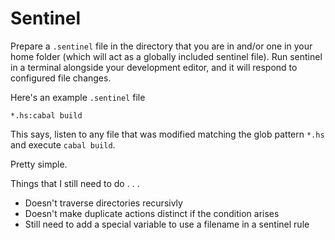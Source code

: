 # Sentinel

Prepare a `.sentinel` file in the directory that you are in and/or one in your home folder (which will act as a globally included sentinel file). Run sentinel in a terminal alongside your development editor, and it will respond to configured file changes.

Here's an example `.sentinel` file

```
*.hs:cabal build
```

This says, listen to any file that was modified matching the glob pattern `*.hs` and execute `cabal build`.

Pretty simple.

Things that I still need to do . . .

* Doesn't traverse directories recursivly
* Doesn't make duplicate actions distinct if the condition arises
* Still need to add a special variable to use a filename in a sentinel rule
